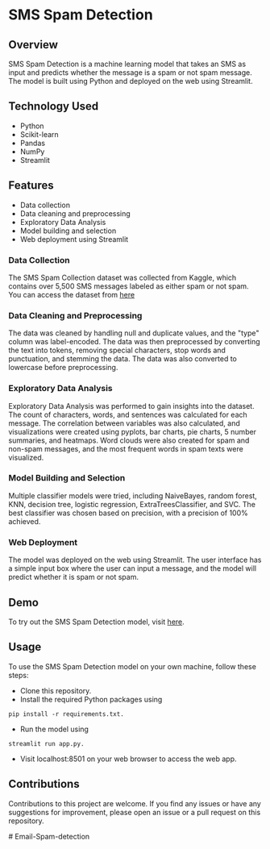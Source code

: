 # SMS Spam Detection

## Overview
SMS Spam Detection is a machine learning model that takes an SMS as input and predicts whether the message is a spam or not spam message. The model is built using Python and deployed on the web using Streamlit.

## Technology Used
- Python
- Scikit-learn
- Pandas
- NumPy
- Streamlit

## Features
- Data collection
- Data cleaning and preprocessing
- Exploratory Data Analysis
- Model building and selection
- Web deployment using Streamlit

### Data Collection
The SMS Spam Collection dataset was collected from Kaggle, which contains over 5,500 SMS messages labeled as either spam or not spam.
You can access the dataset from [here](https://www.kaggle.com/datasets/uciml/sms-spam-collection-dataset)

### Data Cleaning and Preprocessing
The data was cleaned by handling null and duplicate values, and the "type" column was label-encoded. The data was then preprocessed by converting the text into tokens, removing special characters, stop words and punctuation, and stemming the data. The data was also converted to lowercase before preprocessing.

### Exploratory Data Analysis
Exploratory Data Analysis was performed to gain insights into the dataset. The count of characters, words, and sentences was calculated for each message. The correlation between variables was also calculated, and visualizations were created using pyplots, bar charts, pie charts, 5 number summaries, and heatmaps. Word clouds were also created for spam and non-spam messages, and the most frequent words in spam texts were visualized.

### Model Building and Selection
Multiple classifier models were tried, including NaiveBayes, random forest, KNN, decision tree, logistic regression, ExtraTreesClassifier, and SVC. The best classifier was chosen based on precision, with a precision of 100% achieved.

### Web Deployment
The model was deployed on the web using Streamlit. The user interface has a simple input box where the user can input a message, and the model will predict whether it is spam or not spam.

## Demo
To try out the SMS Spam Detection model, visit [here](https://shrudex-sms-spam-detection.streamlit.app/).

## Usage
To use the SMS Spam Detection model on your own machine, follow these steps:

+ Clone this repository.
+ Install the required Python packages using 
```
pip install -r requirements.txt.
```
+ Run the model using 
```
streamlit run app.py.
```
+ Visit localhost:8501 on your web browser to access the web app.

## Contributions
Contributions to this project are welcome. If you find any issues or have any suggestions for improvement, please open an issue or a pull request on this repository.


#   E m a i l - S p a m - d e t e c t i o n  
 